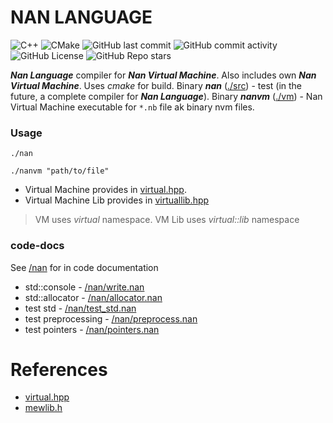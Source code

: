 # NAN LANGUAGE
![C++](https://img.shields.io/badge/cpp-blue)
![CMake](https://img.shields.io/badge/cmake-blue)
![GitHub last commit](https://img.shields.io/github/last-commit/svan9/nan)
![GitHub commit activity](https://img.shields.io/github/commit-activity/m/svan9/nan)
![GitHub License](https://img.shields.io/github/license/svan9/nan)
![GitHub Repo stars](https://img.shields.io/github/stars/svan9/nan)

___Nan Language___ compiler for ___Nan Virtual Machine___. Also includes own ___Nan Virtual Machine___. Uses _cmake_ for build. Binary ___nan___ ([./src](./src)) - test (in the future, a complete compiler for ___Nan Language___). Binary ___nanvm___ ([./vm](./vm)) - Nan Virtual Machine executable for `*.nb` file ak binary nvm files.


### Usage
```shell
./nan
```
```shell
./nanvm "path/to/file"
```

* Virtual Machine provides in [virtual.hpp](/include/virtual.hpp). 
* Virtual Machine Lib provides in [virtuallib.hpp](/include/virtuallib.hpp) 

> VM uses _virtual_ namespace. VM Lib uses _virtual::lib_ namespace

### code-docs
See [/nan](/nan) for in code documentation
* std::console - [/nan/write.nan](/nan/write.nan)
* std::allocator - [/nan/allocator.nan](/nan/allocator.nan)
* test std  - [/nan/test_std.nan](/nan/test_std.nan)
* test preprocessing  - [/nan/preprocess.nan](/nan/preprocess.nan)
* test pointers  - [/nan/pointers.nan](/nan/pointers.nan)

# References 
- [virtual.hpp](./docs/virtual.md)
- [mewlib.h](./docs/mewlib.md)
